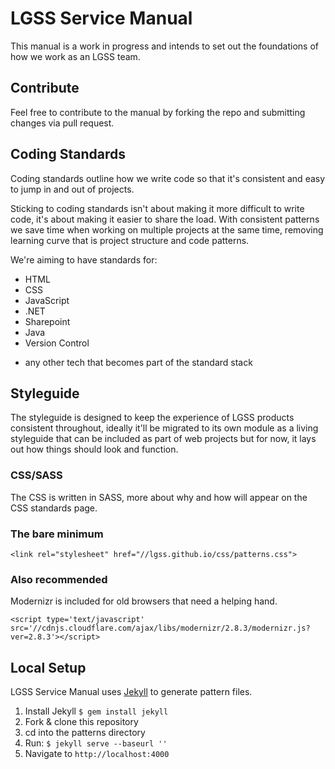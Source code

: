 # LGSS Service Manual

This manual is a work in progress and intends to set out the foundations of how we work as an LGSS team.

## Contribute

Feel free to contribute to the manual by forking the repo and submitting changes via pull request.

## Coding Standards

Coding standards outline how we write code so that it's consistent and easy to jump in and out of projects. 

Sticking to coding standards isn't about making it more difficult to write code, it's about making it easier to share the load. With consistent patterns we save time when working on multiple projects at the same time, removing learning curve that is project structure and code patterns.

We're aiming to have standards for:

* HTML
* CSS
* JavaScript
* .NET
* Sharepoint
* Java
* Version Control
+ any other tech that becomes part of the standard stack

## Styleguide

The styleguide is designed to keep the experience of LGSS products consistent throughout, ideally it'll be migrated to its own module as a living styleguide that can be included as part of web projects but for now, it lays out how things should look and function.

### CSS/SASS

The CSS is written in SASS, more about why and how will appear on the CSS standards page.

### The bare minimum
```
<link rel="stylesheet" href="//lgss.github.io/css/patterns.css">
```

### Also recommended
Modernizr is included for old browsers that need a helping hand.
```
<script type='text/javascript' src='//cdnjs.cloudflare.com/ajax/libs/modernizr/2.8.3/modernizr.js?ver=2.8.3'></script>
```

## Local Setup
LGSS Service Manual uses <a href="http://jekyllrb.com/">Jekyll</a> to generate pattern files.

1. Install Jekyll <code>$ gem install jekyll</code>  
2. Fork & clone this repository
3. cd into the patterns directory
4. Run: <code>$ jekyll serve --baseurl ''</code>
5. Navigate to <code>http://localhost:4000</code>
